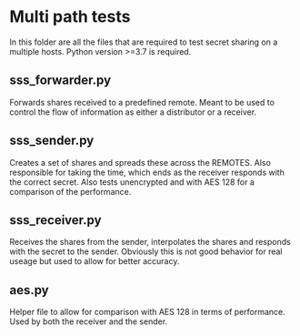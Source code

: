 # Multi path tests

In this folder are all the files that are required to test secret sharing on a multiple hosts. Python version >=3.7 is required.

## sss_forwarder.py

Forwards shares received to a predefined remote. Meant to be used to control the flow of information as either a distributor or a receiver. 

## sss_sender.py

Creates a set of shares and spreads these across the REMOTES. Also responsible for taking the time, which ends as the receiver responds with the correct secret. Also tests unencrypted and with AES 128 for a comparison of the performance. 

## sss_receiver.py

Receives the shares from the sender, interpolates the shares and responds with the secret to the sender. Obviously this is not good behavior for real useage but used to allow for better accuracy. 

## aes.py

Helper file to allow for comparison with AES 128 in terms of performance. Used by both the receiver and the sender.